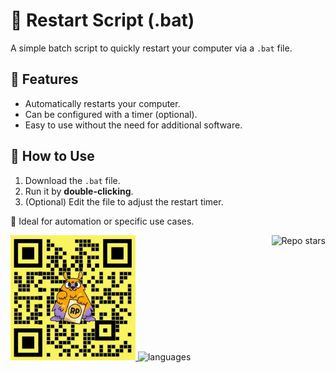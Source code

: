 # 🔄 Restart Script (.bat)

A simple batch script to quickly restart your computer via a `.bat` file.

## 🚀 Features

- Automatically restarts your computer.
- Can be configured with a timer (optional).
- Easy to use without the need for additional software.

## 📜 How to Use

1. Download the `.bat` file.
2. Run it by **double-clicking**.
3. (Optional) Edit the file to adjust the restart timer.

📌 Ideal for automation or specific use cases.

<a href="https://saweria.co/bl4ckswat" target="_blank" title="Support Me">
    <img src="https://raw.githubusercontent.com/bl4ckswat/bl4ckswat/main/saweria-bl4ckswat.webp" alt="QR Code Saweria" width="200">
</a>

<img src="https://img.shields.io/github/languages/top/bl4ckswat/restart-windows-bat" alt="languages">

<img src="https://img.shields.io/github/stars/bl4ckswat/restart-windows-bat" alt="Repo stars" align="right">
